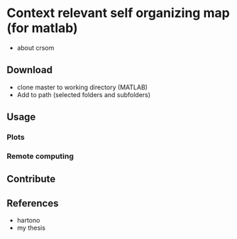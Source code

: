 # Context relevant self organizing map (for matlab)
- about crsom


## Download
* clone master to working directory (MATLAB)
* Add to path (selected folders and subfolders)

## Usage


### Plots


### Remote computing



## Contribute


## References
* hartono
* my thesis
